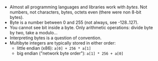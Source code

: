 * Almost all programming languages and libraries work with *bytes*.
  Not numbers, not characters, bytes, octets even (there were non 8-bit bytes).
* Byte is a number between 0 and 255 (not always, see -128..127).
* You cannot see bit inside a byte. Only arithmetic operations: divide byte by two, take a modulo...
* Interpreting bytes is a question of convention.
* Multibyte integers are typically stored in either order:
  * little endian (x86): `a[0] + 256 * a[1]`
  * big endian ("network byte order"): `a[1] * 256 + a[0]`
